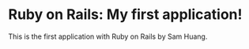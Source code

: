 # Ruby on Rails: My first application!

This is the first application with Ruby on Rails by Sam Huang.
